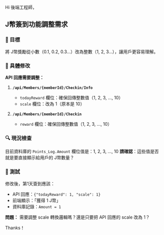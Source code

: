 Hi 後端工程師，

## J幣簽到功能調整需求

### 🎯 目標
將 J幣獎勵從小數（0.1, 0.2, 0.3...）改為整數（1, 2, 3...），讓用戶更容易理解。

### 📝 具體修改
**API 回應需要調整：**

1. **`/api/Members/{memberId}/Checkin/Info`**
   - `todayReward` 欄位：確保回傳整數值（1, 2, 3, ..., 10）
   - `scale` 欄位：改為 1（原本是 10）

2. **`/api/Members/{memberId}/Checkin`**  
   - `reward` 欄位：確保回傳整數值（1, 2, 3, ..., 10）

### 🔍 現況檢查
目前資料庫的 `Points_Log.Amount` 欄位值是：1, 2, 3, ..., 10
**請確認**：這些值是否就是要直接顯示給用戶的 J幣數量？

### 🧪 測試
修改後，第1天簽到應該：
- API 回應：`{"todayReward": 1, "scale": 1}`
- 前端顯示：「獲得 1 J幣」
- 資料庫記錄：`Amount = 1`

**問題：** 需要調整 scale 轉換邏輯嗎？還是只要把 API 回應的 scale 改為 1？

Thanks！
